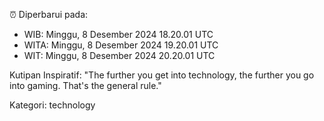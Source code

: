 ⏰ Diperbarui pada:
- WIB: Minggu, 8 Desember 2024 18.20.01 UTC
- WITA: Minggu, 8 Desember 2024 19.20.01 UTC
- WIT: Minggu, 8 Desember 2024 20.20.01 UTC

Kutipan Inspiratif:
"The further you get into technology, the further you go into gaming. That's the general rule."


Kategori: technology

